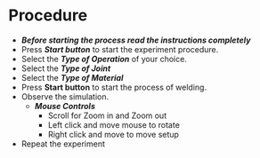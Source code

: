 # Procedure
- ***Before starting the process read the instructions completely***
- Press ***Start button*** to start the experiment procedure.
- Select the ***Type of Operation*** of your choice.
- Select the ***Type of Joint***
- Select the ***Type of Material***
- Press **Start button** to start the process of welding.
- Observe the simulation.
    - ***Mouse Controls***
        - Scroll for Zoom in and Zoom out
        - Left click and move mouse to rotate
        - Right click and move to move setup
- Repeat the experiment

